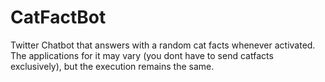 # CatFactBot
Twitter Chatbot that answers with a random cat facts whenever activated. The applications for it may vary (you dont have to send catfacts exclusively), but the execution remains the same.
